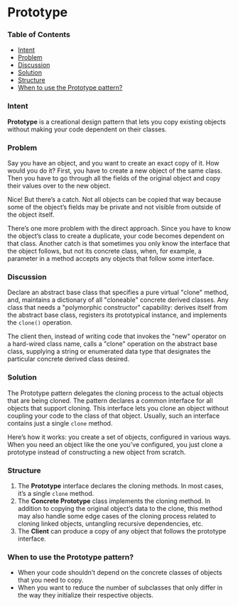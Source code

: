 # Prototype

### Table of Contents

* [Intent](#intent)
* [Problem](#problem)
* [Discussion](#discussion)
* [Solution](#solution)
* [Structure](#structure)
* [When to use the Prototype pattern?](#when-to-use-the-prototype-pattern)

### Intent
**Prototype** is a creational design pattern that lets you copy existing objects without making your code dependent on their classes.

### Problem
Say you have an object, and you want to create an exact copy of it. How would you do it? First, you have to create a new object of the same class. Then you have to go through all the fields of the original object and copy their values over to the new object.

Nice! But there’s a catch. Not all objects can be copied that way because some of the object’s fields may be private and not visible from outside of the object itself.

There’s one more problem with the direct approach. Since you have to know the object’s class to create a duplicate, your code becomes dependent on that class. Another catch is that sometimes you only know the interface that the object follows, but not its concrete class, when, for example, a parameter in a method accepts any objects that follow some interface.

### Discussion
Declare an abstract base class that specifies a pure virtual "clone" method, and, maintains a dictionary of all "cloneable" concrete derived classes. Any class that needs a "polymorphic constructor" capability: derives itself from the abstract base class, registers its prototypical instance, and implements the `clone()` operation.

The client then, instead of writing code that invokes the "new" operator on a hard-wired class name, calls a "clone" operation on the abstract base class, supplying a string or enumerated data type that designates the particular concrete derived class desired.

### Solution
The Prototype pattern delegates the cloning process to the actual objects that are being cloned. The pattern declares a common interface for all objects that support cloning. This interface lets you clone an object without coupling your code to the class of that object. Usually, such an interface contains just a single `clone` method.

Here’s how it works: you create a set of objects, configured in various ways. When you need an object like the one you’ve configured, you just clone a prototype instead of constructing a new object from scratch.

### Structure
1. The **Prototype** interface declares the cloning methods. In most cases, it’s a single `clone` method.
2. The **Concrete Prototype** class implements the cloning method. In addition to copying the original object’s data to the clone, this method may also handle some edge cases of the cloning process related to cloning linked objects, untangling recursive dependencies, etc.
3. The **Client** can produce a copy of any object that follows the prototype interface.

### When to use the Prototype pattern?
- When your code shouldn’t depend on the concrete classes of objects that you need to copy.
- When you want to reduce the number of subclasses that only differ in the way they initialize their respective objects.

